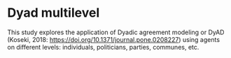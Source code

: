 # Dyad multilevel
This study explores the application of Dyadic agreement modeling or DyAD (Koseki, 2018: https://doi.org/10.1371/journal.pone.0208227) using agents on different levels: individuals, politicians, parties, communes, etc.

